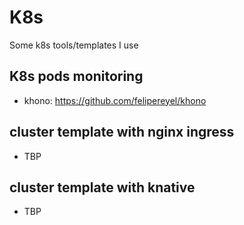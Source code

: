 # K8s
Some k8s tools/templates I use

## K8s pods monitoring
- khono: https://github.com/felipereyel/khono


## cluster template with nginx ingress
- TBP


## cluster template with knative
- TBP